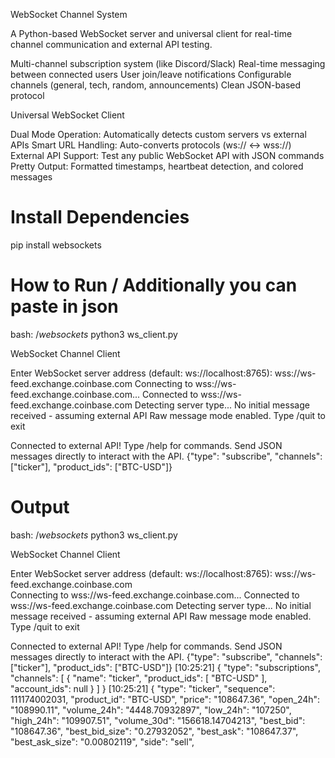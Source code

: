 WebSocket Channel System

A Python-based WebSocket server and universal client for real-time channel communication and external API testing.

Multi-channel subscription system (like Discord/Slack)
Real-time messaging between connected users
User join/leave notifications
Configurable channels (general, tech, random, announcements)
Clean JSON-based protocol

Universal WebSocket Client

Dual Mode Operation: Automatically detects custom servers vs external APIs
Smart URL Handling: Auto-converts protocols (ws:// ↔ wss://)
External API Support: Test any public WebSocket API with JSON commands
Pretty Output: Formatted timestamps, heartbeat detection, and colored messages

# Install Dependencies

pip install websockets

# How to Run / Additionally you can paste in json

bash$:~/websockets$ python3 ws_client.py 

WebSocket Channel Client

Enter WebSocket server address (default: ws://localhost:8765): wss://ws-feed.exchange.coinbase.com 
Connecting to wss://ws-feed.exchange.coinbase.com...
Connected to wss://ws-feed.exchange.coinbase.com
Detecting server type...
No initial message received - assuming external API
Raw message mode enabled. Type /quit to exit

Connected to external API! Type /help for commands.
Send JSON messages directly to interact with the API.
{"type": "subscribe", "channels": ["ticker"], "product_ids": ["BTC-USD"]}


# Output

bash$:~/websockets$ python3 ws_client.py 

WebSocket Channel Client

Enter WebSocket server address (default: ws://localhost:8765):  wss://ws-feed.exchange.coinbase.com  
Connecting to wss://ws-feed.exchange.coinbase.com...
Connected to wss://ws-feed.exchange.coinbase.com
Detecting server type...
No initial message received - assuming external API
Raw message mode enabled. Type /quit to exit

Connected to external API! Type /help for commands.
Send JSON messages directly to interact with the API.
{"type": "subscribe", "channels": ["ticker"], "product_ids": ["BTC-USD"]}
[10:25:21] {
  "type": "subscriptions",
  "channels": [
    {
      "name": "ticker",
      "product_ids": [
        "BTC-USD"
      ],
      "account_ids": null
    }
  ]
}
[10:25:21] {
  "type": "ticker",
  "sequence": 111174002031,
  "product_id": "BTC-USD",
  "price": "108647.36",
  "open_24h": "108990.11",
  "volume_24h": "4448.70932897",
  "low_24h": "107250",
  "high_24h": "109907.51",
  "volume_30d": "156618.14704213",
  "best_bid": "108647.36",
  "best_bid_size": "0.27932052",
  "best_ask": "108647.37",
  "best_ask_size": "0.00802119",
  "side": "sell",

